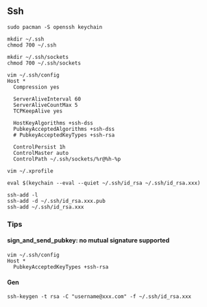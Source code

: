 ## Ssh

```
sudo pacman -S openssh keychain
```

```
mkdir ~/.ssh
chmod 700 ~/.ssh
```

```
mkdir ~/.ssh/sockets
chmod 700 ~/.ssh/sockets

vim ~/.ssh/config
Host *
  Compression yes

  ServerAliveInterval 60
  ServerAliveCountMax 5
  TCPKeepAlive yes

  HostKeyAlgorithms +ssh-dss
  PubkeyAcceptedAlgorithms +ssh-dss
  # PubkeyAcceptedKeyTypes +ssh-rsa

  ControlPersist 1h
  ControlMaster auto
  ControlPath ~/.ssh/sockets/%r@%h-%p
```

```
vim ~/.xprofile

eval $(keychain --eval --quiet ~/.ssh/id_rsa ~/.ssh/id_rsa.xxx)
```

```
ssh-add -l
ssh-add -d ~/.ssh/id_rsa.xxx.pub
ssh-add ~/.ssh/id_rsa.xxx
```

### Tips

#### sign_and_send_pubkey: no mutual signature supported

```
vim ~/.ssh/config
Host *
  PubkeyAcceptedKeyTypes +ssh-rsa
```

#### Gen

```
ssh-keygen -t rsa -C "username@xxx.com" -f ~/.ssh/id_rsa.xxx
```
